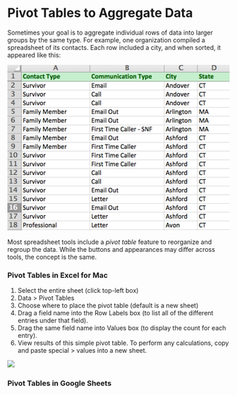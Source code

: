 # Pivot Tables to Aggregate Data

Sometimes your goal is to aggregate individual rows of data into larger groups by the same type. For example, one organization compiled a spreadsheet of its contacts. Each row included a city, and when sorted, it appeared like this:

![](PivotTablesPrep.png)

Most spreadsheet tools include a *pivot table* feature to reorganize and regroup the data. While the buttons and appearances may differ across tools, the concept is the same. 

### Pivot Tables in Excel for Mac
1. Select the entire sheet (click top-left box)
2. Data > Pivot Tables
3. Choose where to place the pivot table (default is a new sheet)
3. Drag a field name into the Row Labels box (to list all of the different entries under that field).
4. Drag the same field name into Values box (to display the count for each entry). 
5. View results of this simple pivot table. To perform any calculations, copy and paste special > values into a new sheet.

![](SpreadsheetPivotTables640w.gif)

### Pivot Tables in Google Sheets

